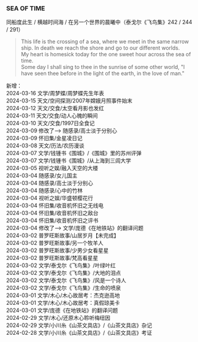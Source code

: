 ### SEA OF TIME

同船度此生 / 横越时间海 / 在另一个世界的晨曦中（泰戈尔《飞鸟集》242 / 244 / 291）

> This life is the crossing of a sea, where we meet in the same narrow ship. In death we reach the shore and go to our different worlds. <br>
> My heart is homesick today for the one sweet hour across the sea of time.<br>
> Some day I shall sing to thee in the sunrise of some other world, "I have seen thee before in the light of the earth, in the love of man."

新增：<br>
2024-03-16 文学/周梦蝶/周梦蝶先生年表<br>
2024-03-15 天文/空间探测/2007年嫦娥月照事件始末<br>
2024-03-12 天文/交食/太空看月影也发红<br>
2024-03-11 天文/交食/动人心魄的瞬间<br>
2024-03-10 天文/交食/1997日全食记<br>
2024-03-09 修改了--> 随感录/高士淡于分别心<br>
2024-03-09 怀旧集/金星凌日记<br>
2024-03-08 天文/历法/农历漫谈<br>
2024-03-07 文学/钱锺书《围城》/《围城》里的苏州评弹<br>
2024-03-07 文学/钱锺书《围城》/从上海到三闾大学<br>
2024-03-05 视听之娱/融入天空的大楼<br>
2024-03-04 随感录/女儿国主<br>
2024-03-04 随感录/高士淡于分别心<br>
2024-03-04 随感录/心中的竹林<br>
2024-03-04 视听之娱/华盛顿樱花行<br>
2024-03-04 怀旧集/收音机怀旧之无线电<br>
2024-03-04 怀旧集/收音机怀旧之敌台<br>
2024-03-04 怀旧集/收音机怀旧之评书<br>
2024-03-04 修改了--> 文学/庞德《在地铁站》的翻译问题<br>
2024-03-02 普罗旺斯故事/山居岁月【未完成】<br>
2024-03-02 普罗旺斯故事/另一个牧羊人<br>
2024-03-02 普罗旺斯故事/少男少女看星星<br>
2024-03-02 普罗旺斯故事/梵高看星星<br>
2024-03-02 文学/泰戈尔《飞鸟集》/叶绿叶红<br>
2024-03-02 文学/泰戈尔《飞鸟集》/大地的泪点<br>
2024-03-02 文学/泰戈尔《飞鸟集》/风是一个诗人<br>
2024-03-02 文学/泰戈尔《飞鸟集》/生命的喷泉<br>
2024-03-01 文学/木心/木心故居考：杰克逊高地<br>
2024-03-01 文学/木心/木心故居考：真假琼美卡<br>
2024-03-01 文学/庞德《在地铁站》的翻译问题<br>
2024-02-29 文学/木心/还原木心聆听梅纽因<br>
2024-02-29 文学/小川糸《山茶文具店》/《山茶文具店》杂记<br>
2024-02-28 文学/小川糸《山茶文具店》/《山茶文具店》考证<br>



